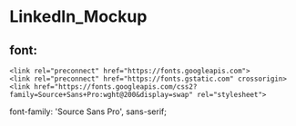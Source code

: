 # LinkedIn_Mockup

## font: 
```
<link rel="preconnect" href="https://fonts.googleapis.com">
<link rel="preconnect" href="https://fonts.gstatic.com" crossorigin>
<link href="https://fonts.googleapis.com/css2?family=Source+Sans+Pro:wght@200&display=swap" rel="stylesheet">
```
font-family: 'Source Sans Pro', sans-serif;

